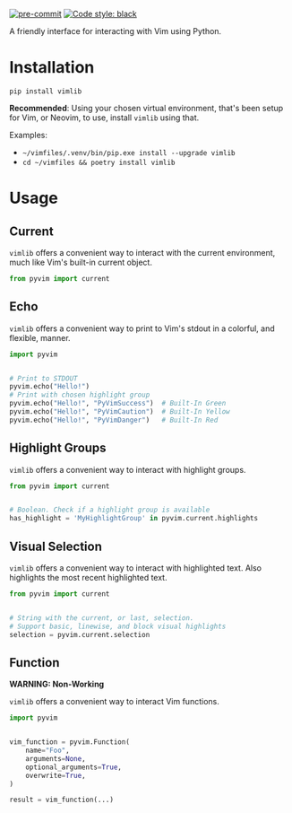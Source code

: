 [![pre-commit](https://img.shields.io/badge/pre--commit-enabled-brightgreen?logo=pre-commit&logoColor=white)](https://github.com/pre-commit/pre-commit)
[![Code style: black](https://img.shields.io/badge/code%20style-black-000000.svg)](https://github.com/psf/black)

A friendly interface for interacting with Vim using Python.

# Installation

`pip install vimlib`

**Recommended**: Using your chosen virtual environment, that's been setup for
Vim, or Neovim, to use, install `vimlib` using that.

Examples:

- `~/vimfiles/.venv/bin/pip.exe install --upgrade vimlib`
- `cd ~/vimfiles && poetry install vimlib`
<!--
-

```sh
cd ~/vimfiles \
&& python3 -m venv .venv \
&& ~/vimfiles/.venv/bin/pip.exe install --upgrade vimlib
```

-->

# Usage

## Current

`vimlib` offers a convenient way to interact with the current environment, much
like Vim's built-in current object.

```python
from pyvim import current
```

## Echo

`vimlib` offers a convenient way to print to Vim's stdout in a colorful, and
flexible, manner.

```python
import pyvim


# Print to STDOUT
pyvim.echo("Hello!")
# Print with chosen highlight group
pyvim.echo("Hello!", "PyVimSuccess")  # Built-In Green
pyvim.echo("Hello!", "PyVimCaution")  # Built-In Yellow
pyvim.echo("Hello!", "PyVimDanger")   # Built-In Red
```

## Highlight Groups

`vimlib` offers a convenient way to interact with highlight groups.

```python
from pyvim import current


# Boolean. Check if a highlight group is available
has_highlight = 'MyHighlightGroup' in pyvim.current.highlights
```

## Visual Selection

`vimlib` offers a convenient way to interact with highlighted text. Also
highlights the most recent highlighted text.

```python
from pyvim import current


# String with the current, or last, selection.
# Support basic, linewise, and block visual highlights
selection = pyvim.current.selection
```

## Function

**WARNING: Non-Working**

`vimlib` offers a convenient way to interact Vim functions.

```python
import pyvim


vim_function = pyvim.Function(
    name="Foo",
    arguments=None,
    optional_arguments=True,
    overwrite=True,
)

result = vim_function(...)
```
